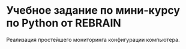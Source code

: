 # Учебное задание по мини-курсу по Python от REBRAIN

Реализация простейшего мониторинга конфигурации компьютера.
